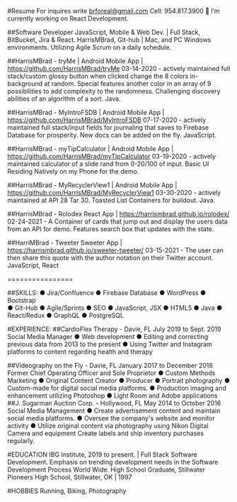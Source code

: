 #Resume 
For inquires write brforeal@gmail.com Cell: 954.817.3900 
🔭 I’m currently working on React Development.

##Software Developer
JavaScript, Mobile & Web Dev. | Full Stack, BitBucket, Jira & React.
HarrisMBrad, Git-hub | Mac, and PC Windows environments. Utilizing Agile Scrum on a daily
schedule.

##HarrisMBrad - tryMe | Android Mobile App | https://github.com/HarrisMBrad/tryMe
03-14-2020 - actively maintained full stack/custom glossy button when clicked change the 8
colors in-background at random. Special features another color in an array of 9 possibilities to
add complexity to the randomness. Challenging discovery abilities of an algorithm of a sort.
Java.

##HarrisMBrad - MyIntroFSDB | Android Mobile App | https://github.com/HarrisMBrad/MyIntroFSDB
07-17-2020 - actively maintained full stack/input fields for journaling that saves to Firebase
Database for prosperity. New docs can be added on the fly. JavaScript.

##HarrisMBrad - myTipCalculator | Android Mobile App | https://github.com/HarrisMBrad/myTipCalculator
03-19-2020 - actively maintained calculator of a slide rand from 0-20/100 of input. Basic UI
Residing Natively on my Phone for the demo.

##HarrisMBrad - MyRecyclerView1 | Android Mobile App | https://github.com/HarrisMBrad/MyRecyclerView1
03-30-2020 - actively maintained at API 28 Tar 30. Toasted List Containers for buildout. Java.

##HarrisMBrad - Rolodex React App | https://harrismbrad.github.io/rolodex/
02-24-2021 - A Container of cards that jump out and display the users data from an API for demo.
Features search box that updates with the state.

##HarriMBrad - Tweeter Sweeter App | https://harrismbrad.github.io/sweeter-tweeter/ 
03-15-2021 - The user can then share this quote with the author notation on their Twitter account. JavaScript, React

================

##SKILLS: 
●	Jira/Confluence
●	Firebase Database
●	WordPress 
●	Bootstrap   
●	Git-Hub 
●	Agile/Sprints 
●	SEO 
●	JavaScript, JSX
●	HTML5
●	Java 
●	React/Redux
●	GraphQL 
●	PostgreSQL

#EXPERIENCE: 
 ##CardioFlex Therapy - Davie, FL 				         July 2019 to Sept. 2019
Social Media Manager 
●	Web development 
●	Editing and correcting previous data from 2013 to the present
●	Using Twitter and Instagram platforms to content regarding health and therapy

 ##Videography on the Fly - Davie, FL 			  January 2017 to December 2018 
Former Chief Operating Officer and Sole Proprietor 
●	Custom Methods Marketing 
●	Original Content Creator 
●	Producer
●	Portrait photography
●	Custom-made for digital social media platforms. 
●	Production imaging and enhancement utilizing Photoshop 
●	Light Room and Adobe applications 
  ##J. Sugarman Auction Corp. - Hollywood, FL      May 2014 to October 2016 
Social Media Management 
●	Create advertisement content and maintain social media platforms. 
●	Oversee the company's website and monitor activity 
●	Utilize original content via photography using Nikon Digital Camera and equipment Create labels and ship inventory purchases regularly. 



#EDUCATION
IBG Institute, 2019 to present. | Full Stack Software Development. Emphasis on trending
development needs in the Software Development Process World Wide.
High School Graduate, Stillwater Pioneers High School, Stillwater, OK | 1997

#HOBBIES
Running, Biking, Photography
